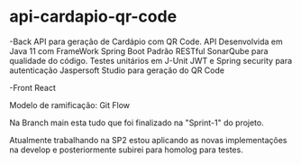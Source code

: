 # api-cardapio-qr-code

-Back
API para geração de Cardápio com QR Code.
API Desenvolvida em Java 11 com FrameWork Spring Boot
Padrão RESTful
SonarQube para qualidade do código.
Testes unitários em J-Unit
JWT e Spring security para autenticação
Jaspersoft Studio para geração do QR Code

-Front
React 

Modelo de ramificação: Git Flow


Na Branch main esta tudo que foi finalizado na "Sprint-1" do projeto.

Atualmente trabalhando na SP2 estou aplicando as novas implementações na develop e posteriormente subirei para homolog para testes.
